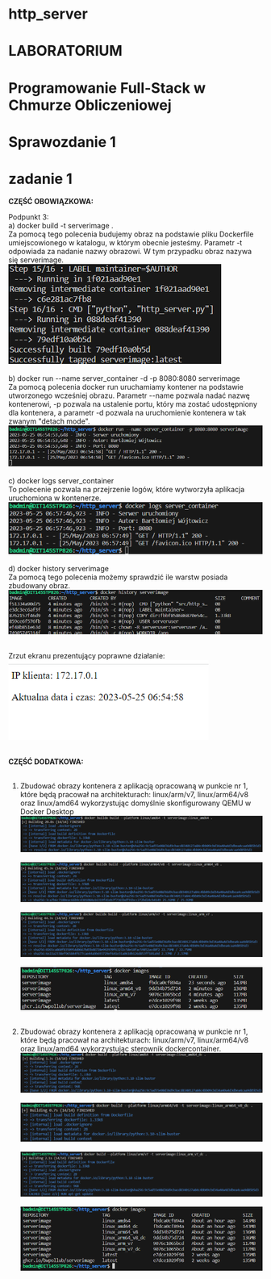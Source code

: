 # http_server

# LABORATORIUM
# Programowanie Full-Stack w Chmurze Obliczeniowej

# Sprawozdanie 1

# zadanie 1

<b>CZĘŚĆ OBOWIĄZKOWA:</b>

Podpunkt 3:</br>
a) docker build -t serverimage .</br>
Za pomocą tego polecenia budujemy obraz na podstawie pliku Dockerfile umiejscowionego w katalogu, w którym obecnie jesteśmy. Parametr -t odpowiada za nadanie nazwy obrazowi. W tym przypadku obraz nazywa się serverimage.</br>
![alt text](https://github.com/bwpollub/http_server/blob/master/2.PNG)</br></br>
b) docker run --name server_container -d -p 8080:8080 serverimage</br>
Za pomocą polecenia docker run uruchamiamy kontener na podstawie utworzonego wcześniej obrazu. Parametr --name pozwala nadać nazwę kontenerowi, -p pozwala na ustalenie portu, który ma zostać udostępniony dla kontenera, a parametr -d pozwala na uruchomienie kontenera w tak zwanym "detach mode".</br>
![alt text](https://github.com/bwpollub/http_server/blob/master/3.PNG)</br></br>
c) docker logs server_container</br>
To polecenie pozwala na przejrzenie logów, które wytworzyła aplikacja uruchomiona w kontenerze.</br>
![alt text](https://github.com/bwpollub/http_server/blob/master/4.PNG)</br></br>
d) docker history serverimage</br>
Za pomocą tego polecenia możemy sprawdzić ile warstw posiada zbudowany obraz.</br>
![alt text](https://github.com/bwpollub/http_server/blob/master/5.PNG)</br></br>

Zrzut ekranu prezentujący poprawne działanie:</br>
![alt text](https://github.com/bwpollub/http_server/blob/master/1.PNG)</br></br>


<b>CZĘŚĆ DODATKOWA:</b></br></br>

1) Zbudować obrazy kontenera z aplikacją opracowaną w punkcie nr 1, które będą pracował na architekturach: linux/arm/v7, linux/arm64/v8 oraz linux/amd64 wykorzystując domyślnie skonfigurowany QEMU w Docker Desktop</br>
![alt text](https://github.com/bwpollub/http_server/blob/master/dod_1_amd64.PNG)</br></br>
![alt text](https://github.com/bwpollub/http_server/blob/master/dod_1_arm64v8.PNG)</br></br>
![alt text](https://github.com/bwpollub/http_server/blob/master/dod_1_armv7.PNG)</br></br>
![alt text](https://github.com/bwpollub/http_server/blob/master/dod_1_docker_images.PNG)</br></br>

1) Zbudować obrazy kontenera z aplikacją opracowaną w punkcie nr 1, które będą pracował na architekturach: linux/arm/v7, linux/arm64/v8 oraz linux/amd64 wykorzystując sterownik dockercontainer.</br>
![alt text](https://github.com/bwpollub/http_server/blob/master/dod_2_amd64.PNG)</br></br>
![alt text](https://github.com/bwpollub/http_server/blob/master/dod_2_arm64.PNG)</br></br>
![alt text](https://github.com/bwpollub/http_server/blob/master/dod_2_armv7.PNG)</br></br>
![alt text](https://github.com/bwpollub/http_server/blob/master/dod_2_docker_images.PNG)</br></br>
